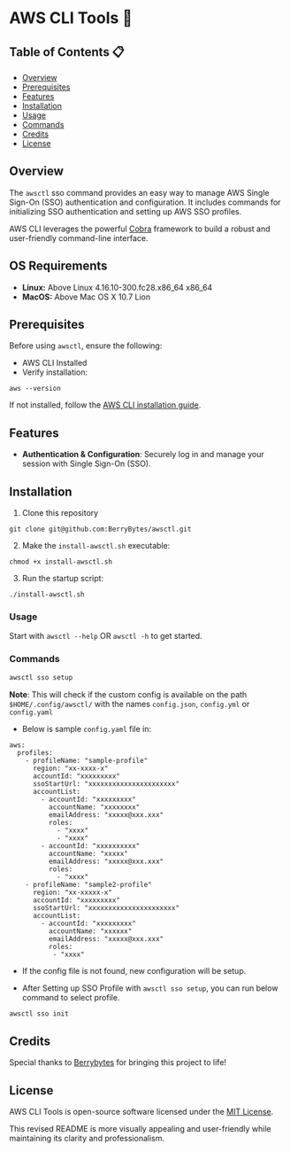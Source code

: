 # AWS CLI Tools 🔧

## Table of Contents 📋

- [Overview](#overview)
- [Prerequisites](#prerequisites)
- [Features](#feaures)
- [Installation](#installation)
- [Usage](#usage)
- [Commands](#commands)
- [Credits](#credits)
- [License](#license)

## Overview

The `awsctl` sso command provides an easy way to manage AWS Single Sign-On (SSO) authentication and configuration. It includes commands for initializing SSO authentication and setting up AWS SSO profiles.

AWS CLI leverages the powerful [Cobra](https://github.com/spf13/cobra) framework to build a robust and user-friendly command-line interface.

## OS Requirements
- **Linux:** Above Linux 4.16.10-300.fc28.x86_64 x86_64
- **MacOS:** Above Mac OS X 10.7 Lion

## Prerequisites
Before using `awsctl`, ensure the following:

- AWS CLI Installed
- Verify installation:
```
aws --version
```

If not installed, follow the [AWS CLI installation guide](https://docs.aws.amazon.com/cli/latest/userguide/getting-started-install.html).


## Features
- **Authentication & Configuration**: Securely log in and manage your session with Single Sign-On (SSO).

## Installation

1. Clone this repository
```
git clone git@github.com:BerryBytes/awsctl.git
```

2. Make the `install-awsctl.sh` executable:
```
chmod +x install-awsctl.sh
```
3. Run the startup script:
```
./install-awsctl.sh
```

### Usage

Start with `awsctl --help` OR `awsctl -h` to get started.

### Commands

```bash
awsctl sso setup
```
**Note**: This will check if the custom config is available on the path `$HOME/.config/awsctl/` with the names `config.json`, `config.yml` or `config.yaml`

- Below is sample `config.yaml` file in:
```
aws:
  profiles:
    - profileName: "sample-profile"
      region: "xx-xxxx-x"
      accountId: "xxxxxxxxx"
      ssoStartUrl: "xxxxxxxxxxxxxxxxxxxxxx"
      accountList:
        - accountId: "xxxxxxxxx"
          accountName: "xxxxxxxx"
          emailAddress: "xxxxx@xxx.xxx"
          roles:
            - "xxxx"
            - "xxxx"
        - accountId: "xxxxxxxxxx"
          accountName: "xxxxx"
          emailAddress: "xxxxx@xxx.xxx"
          roles:
            - "xxxx"
    - profileName: "sample2-profile"
      region: "xx-xxxxx-x"
      accountId: "xxxxxxxxx"
      ssoStartUrl: "xxxxxxxxxxxxxxxxxxxxxx"
      accountList:
        - accountId: "xxxxxxxxx"
          accountName: "xxxxxx"
          emailAddress: "xxxxx@xxx.xxx"
          roles:
           - "xxxx"

```

- If the config file is not found, new configuration will be setup.

- After Setting up SSO Profile with `awsctl sso setup`, you can run below command to select profile.

```bash
awsctl sso init
```


## Credits

Special thanks to [Berrybytes](https://www.berrybytes.com) for bringing this project to life!


## License

AWS CLI Tools is open-source software licensed under the [MIT License](LICENSE).

This revised README is more visually appealing and user-friendly while maintaining its clarity and professionalism.
